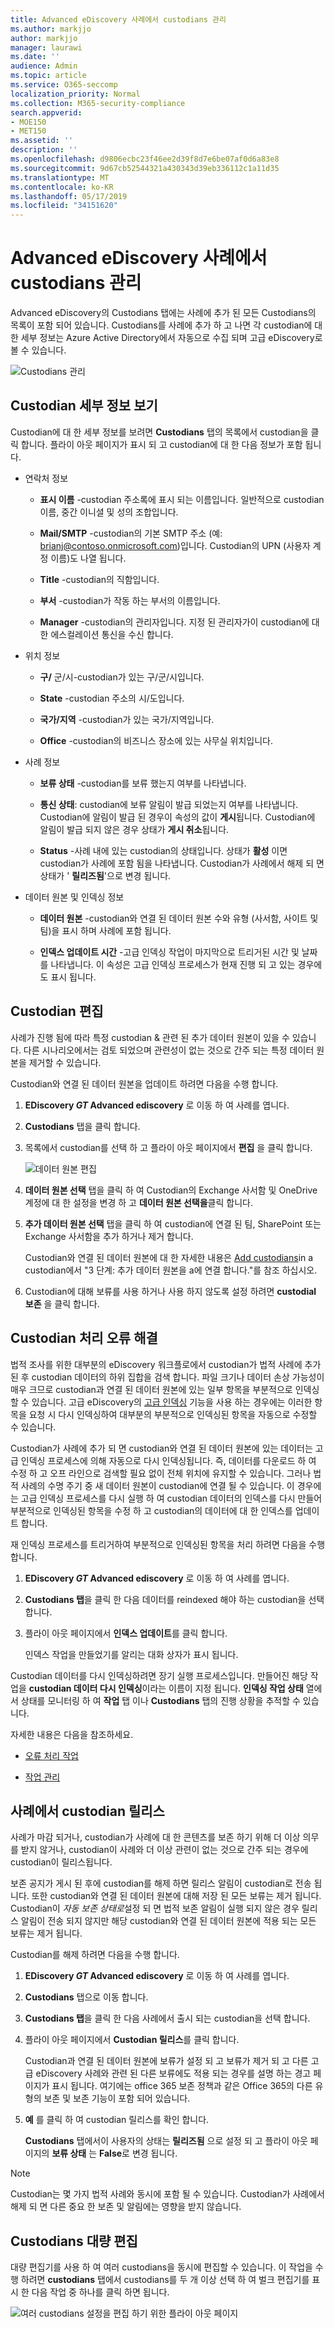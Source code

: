 ```yaml
---
title: Advanced eDiscovery 사례에서 custodians 관리
ms.author: markjjo
author: markjjo
manager: laurawi
ms.date: ''
audience: Admin
ms.topic: article
ms.service: O365-seccomp
localization_priority: Normal
ms.collection: M365-security-compliance
search.appverid:
- MOE150
- MET150
ms.assetid: ''
description: ''
ms.openlocfilehash: d9806ecbc23f46ee2d39f8d7e6be07af0d6a83e8
ms.sourcegitcommit: 9d67cb52544321a430343d39eb336112c1a11d35
ms.translationtype: MT
ms.contentlocale: ko-KR
ms.lasthandoff: 05/17/2019
ms.locfileid: "34151620"
---
```

# <a name="manage-custodians-in-an-advanced-ediscovery-case"></a>Advanced eDiscovery 사례에서 custodians 관리

Advanced eDiscovery의 Custodians 탭에는 사례에 추가 된 모든 Custodians의 목록이 포함 되어 있습니다. Custodians를 사례에 추가 하 고 나면 각 custodian에 대 한 세부 정보는 Azure Active Directory에서 자동으로 수집 되며 고급 eDiscovery로 볼 수 있습니다.

![Custodians 관리](../media/CustodianDetails.PNG)

## <a name="view-custodian-details"></a>Custodian 세부 정보 보기

Custodian에 대 한 세부 정보를 보려면 **Custodians** 탭의 목록에서 custodian을 클릭 합니다. 플라이 아웃 페이지가 표시 되 고 custodian에 대 한 다음 정보가 포함 됩니다.

- 연락처 정보

  - **표시 이름** -custodian 주소록에 표시 되는 이름입니다. 일반적으로 custodian 이름, 중간 이니셜 및 성의 조합입니다.
  
   - **Mail/SMTP** -custodian의 기본 SMTP 주소 (예: brianj@contoso.onmicrosoft.com)입니다. Custodian의 UPN (사용자 계정 이름)도 나열 됩니다.

  - **Title** -custodian의 직함입니다.

  - **부서** -custodian가 작동 하는 부서의 이름입니다.

  - **Manager** -custodian의 관리자입니다. 지정 된 관리자가이 custodian에 대 한 에스컬레이션 통신을 수신 합니다.
  
- 위치 정보

  - **구/** 군/시-custodian가 있는 구/군/시입니다.

  - **State** -custodian 주소의 시/도입니다.

  - **국가/지역** -custodian가 있는 국가/지역입니다.

  - **Office** -custodian의 비즈니스 장소에 있는 사무실 위치입니다.

- 사례 정보

  - **보류 상태** -custodian를 보류 했는지 여부를 나타냅니다. 

  - **통신 상태**: custodian에 보류 알림이 발급 되었는지 여부를 나타냅니다. Custodian에 알림이 발급 된 경우이 속성의 값이 **게시**됩니다. Custodian에 알림이 발급 되지 않은 경우 상태가 **게시 취소**됩니다. 

  - **Status** -사례 내에 있는 custodian의 상태입니다. 상태가 **활성** 이면 custodian가 사례에 포함 됨을 나타냅니다. Custodian가 사례에서 해제 되 면 상태가 ' **릴리즈됨**'으로 변경 됩니다. 

- 데이터 원본 및 인덱싱 정보

    - **데이터 원본** -custodian와 연결 된 데이터 원본 수와 유형 (사서함, 사이트 및 팀)을 표시 하며 사례에 포함 됩니다.

    - **인덱스 업데이트 시간** -고급 인덱싱 작업이 마지막으로 트리거된 시간 및 날짜를 나타냅니다. 이 속성은 고급 인덱싱 프로세스가 현재 진행 되 고 있는 경우에도 표시 됩니다.


## <a name="edit-a-custodian"></a>Custodian 편집

사례가 진행 됨에 따라 특정 custodian & 관련 된 추가 데이터 원본이 있을 수 있습니다. 다른 시나리오에서는 검토 되었으며 관련성이 없는 것으로 간주 되는 특정 데이터 원본을 제거할 수 있습니다.

Custodian와 연결 된 데이터 원본을 업데이트 하려면 다음을 수행 합니다.

1. **EDiscovery _GT_ Advanced ediscovery** 로 이동 하 여 사례를 엽니다.
  
2. **Custodians** 탭을 클릭 합니다.
  
3. 목록에서 custodian를 선택 하 고 플라이 아웃 페이지에서 **편집** 을 클릭 합니다.

    ![데이터 원본 편집](../media/EditCustodianDataSource.PNG)
  
4. **데이터 원본 선택** 탭을 클릭 하 여 Custodian의 Exchange 사서함 및 OneDrive 계정에 대 한 설정을 변경 하 고 **데이터 원본 선택을**클릭 합니다.
  
5. **추가 데이터 원본 선택** 탭을 클릭 하 여 custodian에 연결 된 팀, SharePoint 또는 Exchange 사서함을 추가 하거나 제거 합니다. 

    Custodian와 연결 된 데이터 원본에 대 한 자세한 내용은 [Add custodians](add-custodians-to-case.md#step-3-associate-additional-data-sources-to-a-custodian)in a custodian에서 "3 단계: 추가 데이터 원본을 a에 연결 합니다."를 참조 하십시오. 
  
6. Custodian에 대해 보류를 사용 하거나 사용 하지 않도록 설정 하려면 **custodial 보존** 을 클릭 합니다.

## <a name="resolve-custodian-processing-errors"></a>Custodian 처리 오류 해결

법적 조사를 위한 대부분의 eDiscovery 워크플로에서 custodian가 법적 사례에 추가 된 후 custodian 데이터의 하위 집합을 검색 합니다. 파일 크기나 데이터 손상 가능성이 매우 크므로 custodian과 연결 된 데이터 원본에 있는 일부 항목을 부분적으로 인덱싱할 수 있습니다. 고급 eDiscovery의 [고급 인덱싱](indexing-custodian-data.md) 기능을 사용 하는 경우에는 이러한 항목을 요청 시 다시 인덱싱하여 대부분의 부분적으로 인덱싱된 항목을 자동으로 수정할 수 있습니다.

Custodian가 사례에 추가 되 면 custodian와 연결 된 데이터 원본에 있는 데이터는 고급 인덱싱 프로세스에 의해 자동으로 다시 인덱싱됩니다. 즉, 데이터를 다운로드 하 여 수정 하 고 오프 라인으로 검색할 필요 없이 전체 위치에 유지할 수 있습니다. 그러나 법적 사례의 수명 주기 중 새 데이터 원본이 custodian에 연결 될 수 있습니다. 이 경우에는 고급 인덱싱 프로세스를 다시 실행 하 여 custodian 데이터의 인덱스를 다시 만들어 부분적으로 인덱싱된 항목을 수정 하 고 custodian의 데이터에 대 한 인덱스를 업데이트 합니다.

재 인덱싱 프로세스를 트리거하여 부분적으로 인덱싱된 항목을 처리 하려면 다음을 수행 합니다.

1. **EDiscovery _GT_ Advanced ediscovery** 로 이동 하 여 사례를 엽니다.

2. **Custodians 탭**을 클릭 한 다음 데이터를 reindexed 해야 하는 custodian을 선택 합니다. 

3. 플라이 아웃 페이지에서 **인덱스 업데이트**를 클릭 합니다.

   인덱스 작업을 만들었기를 알리는 대화 상자가 표시 됩니다.

Custodian 데이터를 다시 인덱싱하려면 장기 실행 프로세스입니다. 만들어진 해당 작업을 **custodian 데이터 다시 인덱싱**이라는 이름이 지정 됩니다. **인덱싱 작업 상태** 열에서 상태를 모니터링 하 여 **작업** 탭 이나 **Custodians** 탭의 진행 상황을 추적할 수 있습니다.

자세한 내용은 다음을 참조하세요.

- [오류 처리 작업](processing-data-for-case.md)

- [작업 관리](managing-jobs-ediscovery20.md)

## <a name="release-a-custodian-from-a-case"></a>사례에서 custodian 릴리스

사례가 마감 되거나, custodian가 사례에 대 한 콘텐츠를 보존 하기 위해 더 이상 의무를 받지 않거나, custodian이 사례와 더 이상 관련이 없는 것으로 간주 되는 경우에 custodian이 릴리스됩니다. 

보존 공지가 게시 된 후에 custodian를 해제 하면 릴리스 알림이 custodian로 전송 됩니다. 또한 custodian와 연결 된 데이터 원본에 대해 저장 된 모든 보류는 제거 됩니다. Custodian이 *자동 보존 상태로*설정 되 면 법적 보존 알림이 실행 되지 않은 경우 릴리스 알림이 전송 되지 않지만 해당 custodian와 연결 된 데이터 원본에 적용 되는 모든 보류는 제거 됩니다.

Custodian를 해제 하려면 다음을 수행 합니다. 

1. **EDiscovery _GT_ Advanced ediscovery** 로 이동 하 여 사례를 엽니다.

2.  **Custodians** 탭으로 이동 합니다.

3.  **Custodians 탭**을 클릭 한 다음 사례에서 출시 되는 custodian을 선택 합니다.

4. 플라이 아웃 페이지에서 **Custodian 릴리스**를 클릭 합니다.

   Custodian과 연결 된 데이터 원본에 보류가 설정 되 고 보류가 제거 되 고 다른 고급 eDiscovery 사례와 관련 된 다른 보류에도 적용 되는 경우를 설명 하는 경고 페이지가 표시 됩니다. 여기에는 office 365 보존 정책과 같은 Office 365의 다른 유형의 보존 및 보존 기능이 포함 되어 있습니다.

5. **예** 를 클릭 하 여 custodian 릴리스를 확인 합니다. 

    **Custodians** 탭에서이 사용자의 상태는 **릴리즈됨** 으로 설정 되 고 플라이 아웃 페이지의 **보류 상태** 는 **False**로 변경 됩니다. 

> [!NOTE]
> Custodian는 몇 가지 법적 사례와 동시에 포함 될 수 있습니다. Custodian가 사례에서 해제 되 면 다른 중요 한 보존 및 알림에는 영향을 받지 않습니다.

## <a name="bulk-edit-custodians"></a>Custodians 대량 편집

대량 편집기를 사용 하 여 여러 custodians을 동시에 편집할 수 있습니다. 이 작업을 수행 하려면 **custodians** 탭에서 custodians를 두 개 이상 선택 하 여 벌크 편집기를 표시 한 다음 작업 중 하나를 클릭 하면 됩니다.

![여러 custodians 설정을 편집 하기 위한 플라이 아웃 페이지](../media/AeDBulkEditCustodians.png)